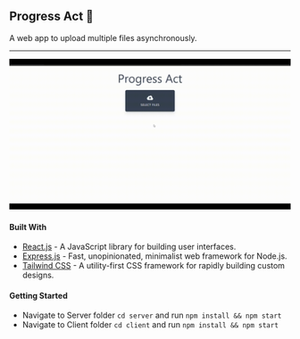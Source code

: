 ## Progress Act 💈

A web app to upload multiple files asynchronously.

***

![Showcase](./showcase.gif)


#### Built With

- [React.js](https://reactjs.org) - A JavaScript library for building user interfaces.
- [Express.js](http://expressjs.com) - Fast, unopinionated, minimalist web framework for Node.js.
- [Tailwind CSS](https://tailwindcss.com) - A utility-first CSS framework for rapidly building custom designs.

#### Getting Started

- Navigate to Server folder `cd server` and run `npm install && npm start`
- Navigate to Client folder `cd client` and run `npm install && npm start`
